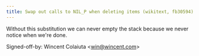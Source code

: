 ```yaml
---
title: Swap out calls to NIL_P when deleting items (wikitext, fb30594)
---
```


Without this substitution we can never empty the stack because we never notice when we're done.

Signed-off-by: Wincent Colaiuta &lt;win@wincent.com&gt;

